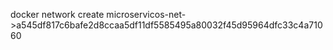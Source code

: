 docker network create microservicos-net->a545df817c6bafe2d8ccaa5df11df5585495a80032f45d95964dfc33c4a71060
